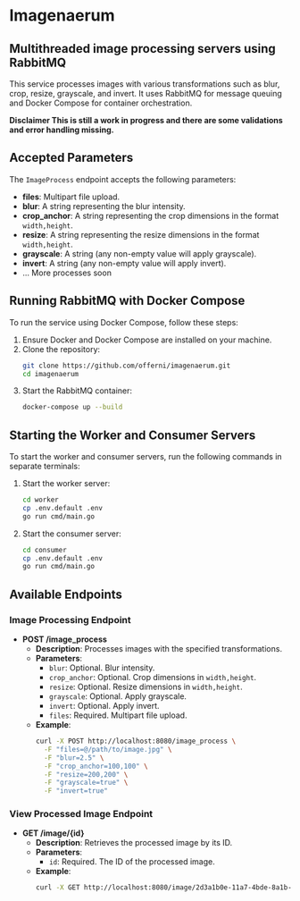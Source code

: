 # Imagenaerum 
## Multithreaded image processing servers using RabbitMQ

This service processes images with various transformations such as blur, crop, resize, grayscale, and invert. It uses RabbitMQ for message queuing and Docker Compose for container orchestration.

**Disclaimer This is still a work in progress and there are some validations and error handling missing.**

## Accepted Parameters

The `ImageProcess` endpoint accepts the following parameters:

- **files**: Multipart file upload.
- **blur**: A string representing the blur intensity.
- **crop_anchor**: A string representing the crop dimensions in the format `width,height`.
- **resize**: A string representing the resize dimensions in the format `width,height`.
- **grayscale**: A string (any non-empty value will apply grayscale).
- **invert**: A string (any non-empty value will apply invert).
- ... More processes soon

## Running RabbitMQ with Docker Compose

To run the service using Docker Compose, follow these steps:

1. Ensure Docker and Docker Compose are installed on your machine.
2. Clone the repository:
    ```sh
    git clone https://github.com/offerni/imagenaerum.git
    cd imagenaerum
    ```
3. Start the RabbitMQ container:
    ```sh
    docker-compose up --build
    ```

## Starting the Worker and Consumer Servers

To start the worker and consumer servers, run the following commands in separate terminals:

1. Start the worker server:
    ```sh
    cd worker
    cp .env.default .env
    go run cmd/main.go
    ```

2. Start the consumer server:
    ```sh
    cd consumer
    cp .env.default .env
    go run cmd/main.go
    ```

## Available Endpoints

### Image Processing Endpoint

- **POST /image_process**
  - **Description**: Processes images with the specified transformations.
  - **Parameters**:
    - `blur`: Optional. Blur intensity.
    - `crop_anchor`: Optional. Crop dimensions in `width,height`.
    - `resize`: Optional. Resize dimensions in `width,height`.
    - `grayscale`: Optional. Apply grayscale.
    - `invert`: Optional. Apply invert.
    - `files`: Required. Multipart file upload.
  - **Example**:
    ```sh
    curl -X POST http://localhost:8080/image_process \
      -F "files=@/path/to/image.jpg" \
      -F "blur=2.5" \
      -F "crop_anchor=100,100" \
      -F "resize=200,200" \
      -F "grayscale=true" \
      -F "invert=true"
    ```

### View Processed Image Endpoint

- **GET /image/{id}**
  - **Description**: Retrieves the processed image by its ID.
  - **Parameters**:
    - `id`: Required. The ID of the processed image.
  - **Example**:
    ```sh
    curl -X GET http://localhost:8080/image/2d3a1b0e-11a7-4bde-8a1b-c83a29a1c653.jpg
    ```
